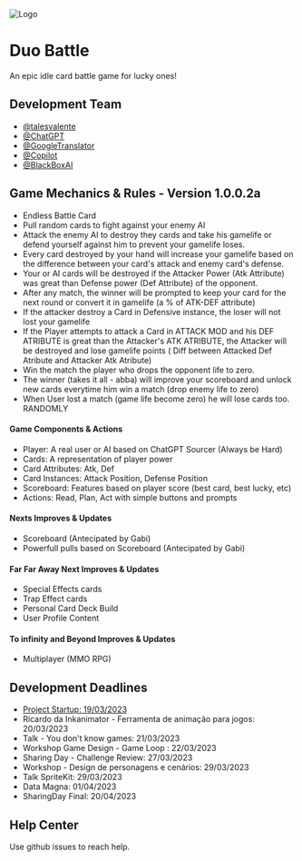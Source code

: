 
![Logo](https://dev-to-uploads.s3.amazonaws.com/uploads/articles/th5xamgrr6se0x5ro4g6.png)


# Duo Battle

An epic idle card battle game for lucky ones!


## Development Team

- [@talesvalente](https://www.github.com/talesvalente)
- [@ChatGPT](https://chat.openai.com/chat)
- [@GoogleTranslator](https://translate.google.com/)
- [@Copilot](https://github.com/features/copilot)
- [@BlackBoxAI](https://www.useblackbox.io/)


## Game Mechanics & Rules - Version 1.0.0.2a
- Endless Battle Card
- Pull random cards to fight against your enemy AI
- Attack the enemy AI to destroy they cards and take his gamelife or defend yourself against him to prevent your gamelife loses.
- Every card destroyed by your hand will increase your gamelife based on the difference between your card's attack and enemy card's defense.
- Your or AI cards will be destroyed if the Attacker Power (Atk Attribute) was great than Defense power (Def Attribute) of the opponent.
- After any match, the winner will be prompted to keep your card for the next round or convert it in gamelife (a % of ATK-DEF attribute)
- If the attacker destroy a Card in Defensive instance, the loser will not lost your gamelife
- If the Player attempts to attack a Card in ATTACK MOD and his DEF ATRIBUTE is great than the Attacker's ATK ATRIBUTE, the Attacker will be destroyed and lose gamelife points ( Diff between Attacked Def Atribute and Attacker Atk Atribute)
- Win the match the player who drops the opponent life to zero.
- The winner (takes it all - abba) will improve your scoreboard and unlock new cards everytime him win a match (drop enemy life to zero)
- When User lost a match (game life become zero) he will lose cards too. RANDOMLY

#### Game Components & Actions
- Player: A real user or AI based on ChatGPT Sourcer (Always be Hard)
- Cards: A representation of player power
- Card Attributes: Atk, Def
- Card Instances: Attack Position, Defense Position
- Scoreboard: Features based on player score (best card, best lucky, etc)
- Actions: Read, Plan, Act with simple buttons and prompts

#### Nexts Improves & Updates
- Scoreboard (Antecipated by Gabi)
- Powerfull pulls based on Scoreboard (Antecipated by Gabi)

#### Far Far Away Next Improves & Updates
- Special Effects cards
- Trap Effect cards
- Personal Card Deck Build
- User Profile Content

#### To infinity and Beyond Improves & Updates
- Multiplayer (MMO RPG)

## Development Deadlines

- [Project Startup: 19/03/2023](https://www.dropbox.com/scl/fi/pe8p3yjfxplr68bo5x0s8/Sharing-Hub-Game-Challenge.paper?dl=0&rlkey=e4ma1mdllfspt8kdm5e87os18)
- Ricardo da Inkanimator - Ferramenta de animação para jogos: 20/03/2023
- Talk - You don't know games: 21/03/2023
- Workshop Game Design - Game Loop : 22/03/2023
- Sharing Day - Challenge Review: 27/03/2023
- Workshop - Design de personagens e cenários: 29/03/2023
- Talk SpriteKit: 29/03/2023
- Data Magna: 01/04/2023
- SharingDay Final: 20/04/2023

## Help Center

Use github issues to reach help.

